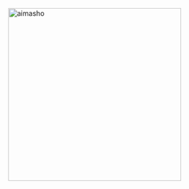 <img width="351" alt="aimasho" src="https://user-images.githubusercontent.com/69595881/234962649-3b316f59-3dea-4271-bb9a-814b685e71a0.PNG">

